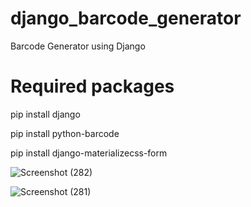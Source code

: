 # django_barcode_generator
Barcode Generator using Django


# Required packages 
pip install django

pip install python-barcode

pip install  django-materializecss-form

![Screenshot (282)](https://user-images.githubusercontent.com/31856332/119861144-b02ee500-bf34-11eb-9a2b-3055460ecc17.png)

![Screenshot (281)](https://user-images.githubusercontent.com/31856332/119861152-b2913f00-bf34-11eb-9709-dcf2a2659075.png)
